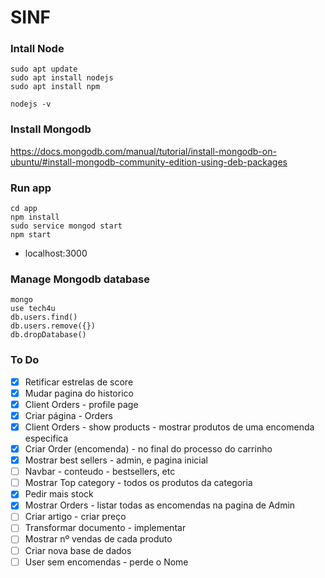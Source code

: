 # SINF

### Intall Node
```
sudo apt update
sudo apt install nodejs
sudo apt install npm

nodejs -v 

```
### Install Mongodb
https://docs.mongodb.com/manual/tutorial/install-mongodb-on-ubuntu/#install-mongodb-community-edition-using-deb-packages

### Run app
```
cd app
npm install
sudo service mongod start
npm start

```
* localhost:3000

### Manage Mongodb database
```
mongo
use tech4u
db.users.find()
db.users.remove({})
db.dropDatabase()
```

### To Do


- [x] Retificar estrelas de score
- [x] Mudar pagina do historico
- [x] Client Orders - profile page 
- [x] Criar página - Orders
- [x] Client Orders - show products - mostrar produtos de uma encomenda especifica
- [x] Criar Order (encomenda) - no final do processo do carrinho
- [x] Mostrar best sellers - admin, e pagina inicial
- [ ] Navbar - conteudo - bestsellers, etc
- [ ] Mostrar Top category  - todos os produtos da categoria
- [x] Pedir mais stock
- [x] Mostrar Orders - listar todas as encomendas na pagina de Admin
- [ ] Criar artigo - criar preço
- [ ] Transformar documento - implementar
- [ ] Mostrar nº vendas de cada produto
- [ ] Criar nova base de dados
- [ ] User sem encomendas - perde o Nome

